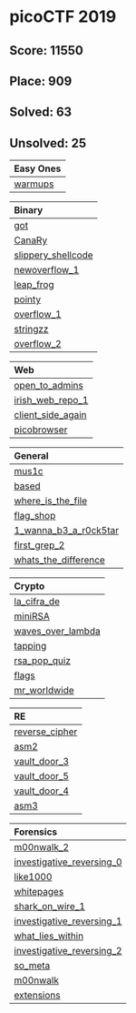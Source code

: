 # picoCTF 2019

## Score: 11550
## Place: 909
## Solved: 63
## Unsolved: 25

|Easy Ones|
|:--------|
|[warmups](./warmups/)|

|Binary|
|:--------|
|[got](./binary/got/)|
|[CanaRy](./binary/CanaRy/)|
|[slippery_shellcode](./binary/slippery_shellcode/)|
|[newoverflow_1](./binary/newoverflow_1/)|
|[leap_frog](./binary/leap_frog/)|
|[pointy](./binary/pointy/)|
|[overflow_1](./binary/overflow_1/)|
|[stringzz](./binary/stringzz/)|
|[overflow_2](./binary/overflow_2/)|

|Web|
|:--------|
|[open_to_admins](./web/open_to_admins/)|
|[irish_web_repo_1](./web/irish_web_repo_1/)|
|[client_side_again](./web/client_side_again/)|
|[picobrowser](./web/picobrowser/)|

|General|
|:--------|
|[mus1c](./general/mus1c/)|
|[based](./general/based/)|
|[where_is_the_file](./general/where_is_the_file/)|
|[flag_shop](./general/flag_shop/)|
|[1_wanna_b3_a_r0ck5tar](./general/1_wanna_b3_a_r0ck5tar/)|
|[first_grep_2](./general/first_grep_2/)|
|[whats_the_difference](./general/whats_the_difference/)|

|Crypto|
|:--------|
|[la_cifra_de](./crypto/la_cifra_de/)|
|[miniRSA](./crypto/miniRSA/)|
|[waves_over_lambda](./crypto/waves_over_lambda/)|
|[tapping](./crypto/tapping/)|
|[rsa_pop_quiz](./crypto/rsa_pop_quiz/)|
|[flags](./crypto/flags/)|
|[mr_worldwide](./crypto/mr_worldwide/)|

|RE|
|:--------|
|[reverse_cipher](./re/reverse_cipher/)|
|[asm2](./re/asm2/)|
|[vault_door_3](./re/vault_door_3/)|
|[vault_door_5](./re/vault_door_5/)|
|[vault_door_4](./re/vault_door_4/)|
|[asm3](./re/asm3/)|

|Forensics|
|:--------|
|[m00nwalk_2](./forensics/m00nwalk_2/)|
|[investigative_reversing_0](./forensics/investigative_reversing_0/)|
|[like1000](./forensics/like1000/)|
|[whitepages](./forensics/whitepages/)|
|[shark_on_wire_1](./forensics/shark_on_wire_1/)|
|[investigative_reversing_1](./forensics/investigative_reversing_1/)|
|[what_lies_within](./forensics/what_lies_within/)|
|[investigative_reversing_2](./forensics/investigative_reversing_2/)|
|[so_meta](./forensics/so_meta/)|
|[m00nwalk](./forensics/m00nwalk/)|
|[extensions](./forensics/extensions/)|